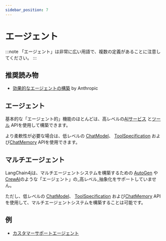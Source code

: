 ```yaml
---
sidebar_position: 7
---
```


# エージェント

:::note
「エージェント」は非常に広い用語で、複数の定義があることに注意してください。
:::

## 推奨読み物

- [効果的なエージェントの構築](https://www.anthropic.com/research/building-effective-agents) by Anthropic

## エージェント

基本的な「エージェント的」機能のほとんどは、高レベルの[AIサービス](/tutorials/ai-services)
と[ツール](/tutorials/tools#high-level-tool-api) APIを使用して構築できます。

より柔軟性が必要な場合は、低レベルの
[ChatModel](/tutorials/chat-and-language-models)、
[ToolSpecification](/tutorials/tools#low-level-tool-api)
および[ChatMemory](/tutorials/chat-memory) APIを使用できます。

## マルチエージェント

LangChain4jは、マルチエージェントシステムを構築するための
[AutoGen](https://github.com/microsoft/autogen)
や[CrewAI](https://www.crewai.com/)のような「エージェント」の_高レベル_抽象化をサポートしていません。

ただし、低レベルの
[ChatModel](/tutorials/chat-and-language-models)、
[ToolSpecification](/tutorials/tools#low-level-tool-api)
および[ChatMemory](/tutorials/chat-memory) APIを使用して、マルチエージェントシステムを構築することは可能です。

## 例

- [カスタマーサポートエージェント](https://github.com/langchain4j/langchain4j-examples/blob/main/customer-support-agent-example/src/test/java/dev/langchain4j/example/CustomerSupportAgentIT.java)
